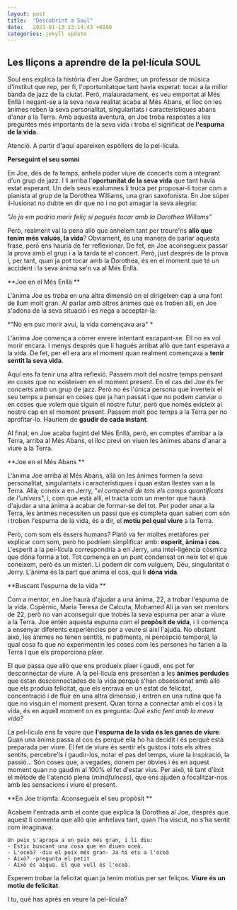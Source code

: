 ```yaml
---
layout: post
title:  "Descobrint a Soul"
date:   2021-01-13 13:14:43 +0100
categories: jekyll update
---
```


## Les lliçons a aprendre de la pel·lícula SOUL

Soul ens explica la història d'en Joe Gardner, un professor de música d'institut que rep, per fi, l'oportunitatque tant havia esperat: tocar a la millor banda de jazz de la ciutat. Però, malauradament, es veu emportat al Més Enllà i negant-se a la seva nova realitat acaba al Més Abans, el lloc on les ànimes reben la seva personalitat, singularitats i característiques abans d'anar a la Terra. Amb aquesta aventura, en Joe troba respostes a les preguntes més importants de la seva vida i troba el significat de **l'espurna de la vida**.

Atenció. A partir d'aquí apareixen espòilers de la pel-lícula.

**Perseguint el seu somni**

En Joe, des de fa temps, anhela poder viure de concerts com a integrant d'un grup de jazz. I li arriba l'**oportunitat de la seva vida** que tant havia estat esperant. Un dels seus exalumnes li truca per proposar-li tocar com a pianista al grup de la Dorothea Williams, una gran saxofonista. En Joe súper il-lusionat no dubte en dir que no i no pot amagar la seva alegria:

*"Jo ja em podria morir feliç si pogués tocar amb la Dorothea Willams"*

Però, realment val la pena allò que anhelem tant per treure'ns **allò que tenim més valuós, la vida**? Obviament, és una manera de parlar aquesta frase, però ens hauria de fer reflexionar. De fet, en Joe aconsegueix passar la prova amb el grup i a la tarda té el concert. Però, just després de la prova i, per tant, quan ja pot tocar amb la Dorothea, és en el moment que té un accident i la seva ànima se'n va al Més Enllà.

**Joe en el Més Enllà **

L'ànima Joe es troba en una altra dimensió on el dirigeixen cap a una font de llum molt gran. Al parlar amb altres ànimes que es troben allí, en Joe s'adona de la seva situació i es nega a acceptar-la:

*"No em puc morir avui, la vida començava ara" *

L'ànima Joe comença a còrrer enrere intentant escapant-se. Ell no es vol morir encara. I menys després que li hagués arribat allò que tant esperava a la vida. De fet, per ell era ara el moment quan realment començava a **tenir sentit la seva vida**.

Aquí ens fa tenir una altra reflexió. Passem molt del nostre temps pensant en coses que no existeixen en el moment present. En el cas del Joe és fer concerts amb un grup de jazz. Però no és l'única persona que inverteix el seu temps a pensar en coses que ja han passat i que no podem canviar o en coses que volem que siguin el nostre futur, però que només existeix al nostre cap en el moment present. Passem molt poc temps a la Terra per no aprofitar-lo. Hauríem de **gaudir de cada instant**.

Al final, en Joe acaba fugint del Més Enllà, però, en comptes d'arribar a la Terra, arriba al Més Abans, el lloc previ on viuen les ànimes abans d'anar a viure a la Terra.

**Joe en el Més Abans **

L'ànima Joe arriba al Més Abans, allà on les ànimes formen la seva personalitat, singularitats i característiques i quan estan llestes van a la Terra. Allà, coneix a en Jerry, "*el compendi de tots els camps quantificats de l'univers*", i, com que està allí, el tracta com un mentor que haurà d'ajudar a una ànima a acabar de formar-se del tot. Per poder anar a la Terra, les ànimes necessiten un passi que es completa quan saben com són i troben l'espurna de la vida, és a dir, el **motiu pel qual viure** a la Terra.

Però, com som els éssers humans? Plató va fer moltes metàfores per explicar com som, però ho podríem simplificar amb: **esperit, ànima i cos**. L'esperit a la pel-lícula correspondria a en Jerry, una intel-ligència còsmica que dóna forma a tot. Tot comença en un punt condensat on neix tot el que coneixem, però és un misteri. Li podem dir com vulguem, Déu, singularitat o Jerry. L'ànima és la part que anima el cos, qui li **dóna vida**.

**Buscant l'espurna de la vida **

Com a mentor, en Joe haurà d'ajudar a una ànima, 22, a trobar l'espurna de la vida. Copèrnic, Maria Teresa de Calcuta, Mohamed Ali ja van ser mentors de 22, però no van aconseguir que trobés la seva espurna per anar a viure a la Terra. Joe entén aquesta espurna com el **propòsit de vida**, i li comença a ensenyar diferents experiències per a veure si així l'ajuda. No obstant això, les ànimes no tenen sentits, ni patiments, ni percepció temporal, la qual cosa fa que no experimentin les coses com les persones ho farien a la Terra I que els proporciona plaer.

El que passa que allò que ens produeix plaer i gaudi, ens pot fer desconnectar de viure. A la pel-lícula ens presenten a les **ànimes perdudes** que estan desconnectades de la vida perquè s'han obsessionat amb allò que els produïa felicitat, que els entrava en un estat de felicitat, concentració i de fluir en una altra dimensió, i entren en una rutina que fa que no visquin el moment present. Quan torna a connectar amb el cos i la vida, és en aquell moment on es pregunta: *Què estic fent amb la meva vida?*

La pel-lícula ens fa veure que **l'espurna de la vida és les ganes de viure**. Quan una ànima passa al cos és perquè ella ho ha decidit i és perquè està preparada per viure. El fet de viure és sentir els gustos i tots els altres sentits, percebre'ls i gaudir-los, notar el pas del temps, viure la inspiració, la passió... Són coses que, a vegades, donem per òbvies i és en aquest moment quan no gaudim al 100% el fet d'estar vius. Per això, té tant d'èxit el mètode de l'atenció plena (*mindfulness*), que ens ajuden a focalitzar-nos amb les sensacions i viure el present.

**En Joe triomfa: Aconsegueix el seu propòsit **

Acabem l'entrada amb el conte que explica la Dorothea al Joe, després que aquest li comenta que allò que anhelava tant, quan l'ha viscut, no s'ha sentit com imaginava:

```
Un peix s'apropa a un peix més gran, i li diu:
- Estic buscant una cosa que en diuen oceà.
- L'oceà? -diu el peix més gran- Ja hi ets a l'oceà
- Això? -pregunta el petit
- Això és aigua. El que vull és l'oceà.
```

Esperem trobar la felicitat quan ja tenim motius per ser feliços. **Viure és un motiu de felicitat**.

I tu, què has après en veure la pel-lícula?
